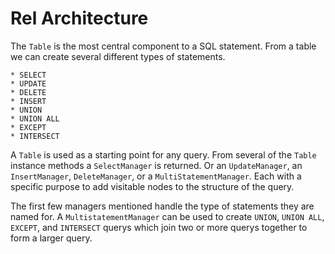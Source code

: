 # Rel Architecture

The `Table` is the most central component to a SQL statement. From a table we can create several different types of statements.

```
* SELECT
* UPDATE
* DELETE
* INSERT
* UNION
* UNION ALL
* EXCEPT
* INTERSECT
```

A `Table` is used as a starting point for any query. From several of the `Table` instance methods a `SelectManager` is returned. Or an `UpdateManager`, an `InsertManager`, `DeleteManager`, or a `MultiStatementManager`. Each with a specific purpose to add visitable nodes to the structure of the query.

The first few managers mentioned handle the type of statements they are named for. A `MultistatementManager` can be used to create `UNION`, `UNION ALL`, `EXCEPT`, and `INTERSECT` querys which join two or more querys together to form a larger query.
